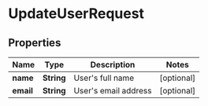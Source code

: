 

# UpdateUserRequest


## Properties

| Name | Type | Description | Notes |
|------------ | ------------- | ------------- | -------------|
|**name** | **String** | User&#39;s full name |  [optional] |
|**email** | **String** | User&#39;s email address |  [optional] |



